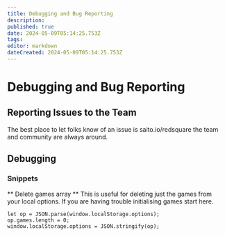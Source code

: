```yaml
---
title: Debugging and Bug Reporting
description: 
published: true
date: 2024-05-09T05:14:25.753Z
tags: 
editor: markdown
dateCreated: 2024-05-09T05:14:25.753Z
---
```


# Debugging and Bug Reporting


## Reporting Issues to the Team

The best place to let folks know of an issue is saito.io/redsquare the team and community are always around.

## Debugging 

### Snippets

** Delete games array **
This is useful for deleting just the games from your local options. If you are having trouble initialising games start here.

```
let op = JSON.parse(window.localStorage.options);
op.games.length = 0;
window.localStorage.options = JSON.stringify(op); 
```